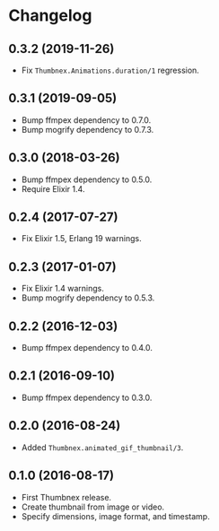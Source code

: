 # Changelog

## 0.3.2 (2019-11-26)

* Fix `Thumbnex.Animations.duration/1` regression.

## 0.3.1 (2019-09-05)

* Bump ffmpex dependency to 0.7.0.
* Bump mogrify dependency to 0.7.3.

## 0.3.0 (2018-03-26)

* Bump ffmpex dependency to 0.5.0.
* Require Elixir 1.4.

## 0.2.4 (2017-07-27)

* Fix Elixir 1.5, Erlang 19 warnings.

## 0.2.3 (2017-01-07)

* Fix Elixir 1.4 warnings.
* Bump mogrify dependency to 0.5.3.

## 0.2.2 (2016-12-03)

* Bump ffmpex dependency to 0.4.0.

## 0.2.1 (2016-09-10)

* Bump ffmpex dependency to 0.3.0.

## 0.2.0 (2016-08-24)

* Added `Thumbnex.animated_gif_thumbnail/3`.

## 0.1.0 (2016-08-17)

* First Thumbnex release.
* Create thumbnail from image or video.
* Specify dimensions, image format, and timestamp.
